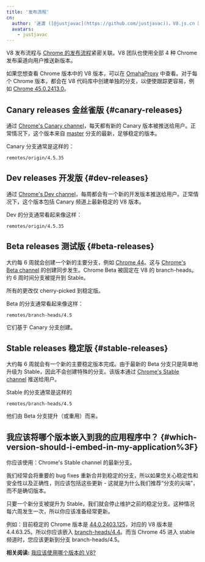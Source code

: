 ```yaml
---
title: '发布流程'
cn:
  author: '迷渡 ([@justjavac](https://github.com/justjavac))，V8.js.cn 站长'
  avatars:
    - justjavac
---
```


V8 发布流程与 [Chrome 的发布流程](https://www.chromium.org/getting-involved/dev-channel)紧密关联。V8 团队也使用全部 4 种 Chrome 发布渠道向用户推送新版本。

如果您想查看 Chrome 版本中的 V8 版本，可以在 [OmahaProxy](https://omahaproxy.appspot.com/) 中查看。对于每个 Chrome 版本，都会在 V8 代码库中创建单独的分支，以便使跟踪更容易，例如 [Chrome 45.0.2413.0](https://chromium.googlesource.com/v8/v8.git/+/chromium/2413)。

## Canary releases 金丝雀版 {#canary-releases}

通过 [Chrome's Canary channel](https://www.google.com/chrome/browser/canary.html?platform=win64)，每天都有新的 Canary 版本被推送给用户。正常情况下，这个版本来自 [master](https://chromium.googlesource.com/v8/v8.git/+/roll) 分支的最新，足够稳定的版本。

Canary 分支通常是这样的：

```
remotes/origin/4.5.35
```

## Dev releases 开发版 {#dev-releases}

通过 [Chrome's Dev channel](https://www.google.com/chrome/browser/desktop/index.html?extra=devchannel&platform=win64)，每周都会有一个新的开发版本推送给用户。正常情况下，这个版本包括 Canary 频道上最新稳定的 V8 版本。

Dev 的分支通常看起来像这样：

```
remotes/origin/4.5.35
```

## Beta releases 测试版 {#beta-releases}

大约每 6 周就会创建一个新的主要分支，例如 [Chrome 44](https://chromium.googlesource.com/v8/v8.git/+log/branch-heads/4.4)。这与 [Chrome's Beta channel](https://www.google.com/chrome/browser/beta.html?platform=win64) 的创建同步发生。Chrome Beta 被固定在 V8 的 branch-heads。约 6 周时间分支被提升到 Stable。

所有的更改仅 cherry-picked 到稳定版。

Beta 的分支通常看起来像这样：

```
remotes/branch-heads/4.5
```

它们基于 Canary 分支创建。

## Stable releases 稳定版 {#stable-releases}

大约每 6 周就会有一个新的主要稳定版本完成。由于最新的 Beta 分支只是简单地升级为 Stable，因此不会创建特殊的分支。该版本通过 [Chrome's Stable channel](https://www.google.com/chrome/browser/desktop/index.html?platform=win64) 推送给用户。

Stable 的分支通常是这样的

```
remotes/branch-heads/4.5
```

他们由 Beta 分支提升（或重用）而来。

## 我应该将哪个版本嵌入到我的应用程序中？ {#which-version-should-i-embed-in-my-application%3F}

你应该使用：Chrome's Stable channel 的最新分支。

我们经常会将重要的 bug fixes 重新合并到稳定的分支，所以如果您关心稳定性和安全性以及正确性，则应该包括这些更新 - 这就是为什么我们推荐“分支的尖端”，而不是确切版本。

只要一个新分支被提升为 Stable，我们就会停止维护之前的稳定分支。这种情况每六周发生一次，所以你应该准备经常更新。

例如：目前稳定的 Chrome 版本是 [44.0.2403.125](https://omahaproxy.appspot.com)，对应的 V8 版本是 4.4.63.25。所以你应该嵌入 [branch-heads/4.4](https://chromium.googlesource.com/v8/v8.git/+/branch-heads/4.4)。而当 Chrome 45 进入 stable 频道时，您应该更新到分支 branch-heads/4.5。

**相关阅读:** [我应该使用哪个版本的 V8?](/docs/version-numbers#which-v8-version-should-i-use%3F)

